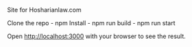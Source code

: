 Site for Hosharianlaw.com

Clone the repo - npm Install - npm run build - npm run start

Open [http://localhost:3000](http://localhost:3000) with your browser to see the result.
